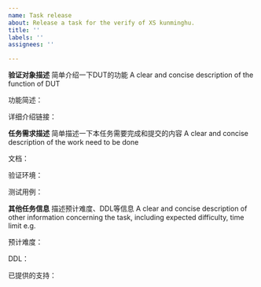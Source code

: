 ```yaml
---
name: Task release
about: Release a task for the verify of XS kunminghu. 
title: ''
labels: ''
assignees: ''

---
```


**验证对象描述**
简单介绍一下DUT的功能
A clear and concise description of the function of DUT

功能简述：

详细介绍链接：

**任务需求描述**
简单描述一下本任务需要完成和提交的内容
A clear and concise description of the work need to be done 

文档：

验证环境：

测试用例：

**其他任务信息**
描述预计难度、DDL等信息
A clear and concise description of other information concerning the task, including expected difficulty, time limit e\.g.

预计难度：

DDL：

已提供的支持：